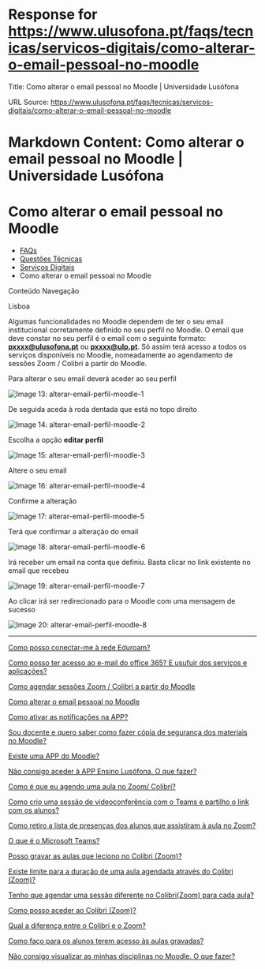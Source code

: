 # Response for https://www.ulusofona.pt/faqs/tecnicas/servicos-digitais/como-alterar-o-email-pessoal-no-moodle

Title: Como alterar o email pessoal no Moodle | Universidade Lusófona

URL Source: https://www.ulusofona.pt/faqs/tecnicas/servicos-digitais/como-alterar-o-email-pessoal-no-moodle

Markdown Content:
Como alterar o email pessoal no Moodle | Universidade Lusófona
===============

 

Como alterar o email pessoal no Moodle
======================================

*   [FAQs](https://www.ulusofona.pt/faqs/)
*   [Questões Técnicas](https://www.ulusofona.pt/faqs/tecnicas)
*   [Serviços Digitais](https://www.ulusofona.pt/faqs/tecnicas/servicos-digitais)
*   Como alterar o email pessoal no Moodle

[](https://www.ulusofona.pt/)

Conteúdo Navegação

Lisboa

Algumas funcionalidades no Moodle dependem de ter o seu email institucional corretamente definido no seu perfil no Moodle. O email que deve constar no seu perfil é o email com o seguinte formato:  
**pxxxx@ulusofona.pt** ou **pxxxx@ulp.pt**. Só assim terá acesso a todos os serviços disponíveis no Moodle, nomeadamente ao agendamento de sessões Zoom / Colibri a partir do Moodle.

Para alterar o seu email deverá aceder ao seu perfil

![Image 13: alterar-email-perfil-moodle-1](https://www.ulusofona.pt/images/alterar-email-perfil-moodle-1_1920.jpg)

De seguida aceda à roda dentada que está no topo direito

![Image 14: alterar-email-perfil-moodle-2](https://www.ulusofona.pt/images/alterar-email-perfil-moodle-2_1920.jpg)

Escolha a opção **editar perfil**

![Image 15: alterar-email-perfil-moodle-3](https://www.ulusofona.pt/images/alterar-email-perfil-moodle-3_1920.jpg)

Altere o seu email

![Image 16: alterar-email-perfil-moodle-4](https://www.ulusofona.pt/images/alterar-email-perfil-moodle-4_1920.jpg)

Confirme a alteração

![Image 17: alterar-email-perfil-moodle-5](https://www.ulusofona.pt/images/alterar-email-perfil-moodle-5_1920.jpg)

Terá que confirmar a alteração do email

![Image 18: alterar-email-perfil-moodle-6](https://www.ulusofona.pt/images/alterar-email-perfil-moodle-6_1920.jpg)

Irá receber um email na conta que definiu. Basta clicar no link existente no email que recebeu

![Image 19: alterar-email-perfil-moodle-7](https://www.ulusofona.pt/images/alterar-email-perfil-moodle-7_1920.jpg)

Ao clicar irá ser redirecionado para o Moodle com uma mensagem de sucesso

![Image 20: alterar-email-perfil-moodle-8](https://www.ulusofona.pt/images/alterar-email-perfil-moodle-8_1920.jpg)

* * *

[Como posso conectar-me à rede Eduroam?](https://www.ulusofona.pt/faqs/tecnicas/servicos-digitais/como-posso-conectarme-a-rede-eduroam)

[Como posso ter acesso ao e-mail do office 365? E usufuir dos serviços e aplicações?](https://www.ulusofona.pt/faqs/tecnicas/servicos-digitais/como-posso-utilizar-o-office-365)

[Como agendar sessões Zoom / Colibri a partir do Moodle](https://www.ulusofona.pt/faqs/tecnicas/servicos-digitais/como-agendar-sessoes-zoom-colibri-a-partir-do-moodle)

[Como alterar o email pessoal no Moodle](https://www.ulusofona.pt/faqs/tecnicas/servicos-digitais/como-alterar-o-email-pessoal-no-moodle)

[Como ativar as notificações na APP?](https://www.ulusofona.pt/faqs/tecnicas/servicos-digitais/como-ativar-as-notificacoes-na-app)

[Sou docente e quero saber como fazer cópia de segurança dos materiais no Moodle?](https://www.ulusofona.pt/faqs/tecnicas/servicos-digitais/guia-copia-de-seguranca-moodle)

[Existe uma APP do Moodle?](https://www.ulusofona.pt/faqs/tecnicas/servicos-digitais/existe-uma-app-do-moodle)

[Não consigo aceder à APP Ensino Lusófona. O que fazer?](https://www.ulusofona.pt/faqs/tecnicas/servicos-digitais/app-ensino-lusofona-guia-de-resolucao-de-problemas)

[Como é que eu agendo uma aula no Zoom/ Colibri?](https://www.ulusofona.pt/faqs/tecnicas/servicos-digitais/como-e-que-eu-agendo-uma-aula-no-zoom-colibri)

[Como crio uma sessão de videoconferência com o Teams e partilho o link com os alunos?](https://www.ulusofona.pt/faqs/tecnicas/servicos-digitais/como-crio-uma-sessao-de-videoconferencia-com-o-teams-e-partilho-o-link-com-os-alunos)

[Como retiro a lista de presenças dos alunos que assistiram à aula no Zoom?](https://www.ulusofona.pt/faqs/tecnicas/servicos-digitais/como-retiro-a-lista-de-presencas-dos-alunos-que-assistiram-a-aula-no-zoom)

[O que é o Microsoft Teams?](https://www.ulusofona.pt/faqs/tecnicas/servicos-digitais/o-que-e-o-microsoft-teams)

[Posso gravar as aulas que leciono no Colibri (Zoom)?](https://www.ulusofona.pt/faqs/tecnicas/servicos-digitais/posso-gravar-as-aulas-que-leciono-no-colibri-zoom)

[Existe limite para a duração de uma aula agendada através do Colibri (Zoom)?](https://www.ulusofona.pt/faqs/tecnicas/servicos-digitais/existe-limite-para-a-duracao-de-uma-aula-agendada-atraves-do-colibri-zoom)

[Tenho que agendar uma sessão diferente no Colibri(Zoom) para cada aula?](https://www.ulusofona.pt/faqs/tecnicas/servicos-digitais/tenho-que-agendar-uma-sessao-diferente-no-colibrizoom-para-cada-aula)

[Como posso aceder ao Colibri (Zoom)?](https://www.ulusofona.pt/faqs/tecnicas/servicos-digitais/como-posso-aceder-ao-colibri-zoom)

[Qual a diferença entre o Colibri e o Zoom?](https://www.ulusofona.pt/faqs/tecnicas/servicos-digitais/qual-a-diferenca-entre-o-colibri-e-o-zoom)

[Como faço para os alunos terem acesso às aulas gravadas?](https://www.ulusofona.pt/faqs/tecnicas/servicos-digitais/como-faco-para-os-alunos-terem-acesso-as-aulas-gravadas)

[Não consigo visualizar as minhas disciplinas no Moodle. O que fazer?](https://www.ulusofona.pt/faqs/tecnicas/servicos-digitais/nao-consigo-visualizar-as-minhas-disciplinas-no-moodle-o-que-fazer-)


